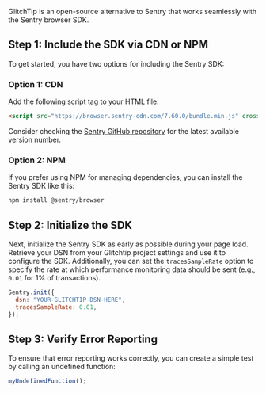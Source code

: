 GlitchTip is an open-source alternative to Sentry that works seamlessly with the Sentry browser SDK.

## Step 1: Include the SDK via CDN or NPM

To get started, you have two options for including the Sentry SDK:

### Option 1: CDN

Add the following script tag to your HTML file.

```html
<script src="https://browser.sentry-cdn.com/7.60.0/bundle.min.js" crossorigin="anonymous"></script>
```

Consider checking the [Sentry GitHub repository](https://github.com/getsentry/sentry-javascript) for the latest available version number.

### Option 2: NPM

If you prefer using NPM for managing dependencies, you can install the Sentry SDK like this:

```bash
npm install @sentry/browser
```

## Step 2: Initialize the SDK

Next, initialize the Sentry SDK as early as possible during your page load. Retrieve your DSN from your Glitchtip project settings and use it to configure the SDK. Additionally, you can set the `tracesSampleRate` option to specify the rate at which performance monitoring data should be sent (e.g., `0.01` for 1% of transactions).

```javascript
Sentry.init({
  dsn: "YOUR-GLITCHTIP-DSN-HERE",
  tracesSampleRate: 0.01,
});
```

## Step 3: Verify Error Reporting

To ensure that error reporting works correctly, you can create a simple test by calling an undefined function:

```javascript
myUndefinedFunction();
```

